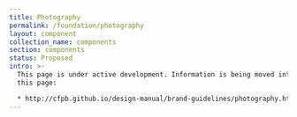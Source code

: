 ```yaml
---
title: Photography
permalink: /foundation/photography
layout: component
collection_name: components
section: components
status: Proposed
intro: >-
  This page is under active development. Information is being moved into it from
  this page:

  * http://cfpb.github.io/design-manual/brand-guidelines/photography.html
---
```


